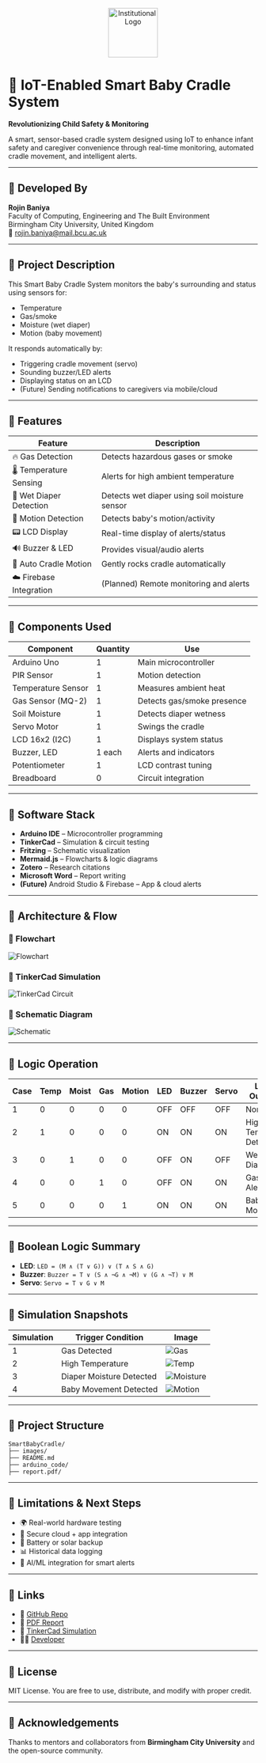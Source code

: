 
<p align="center">
  <img src="images/logo.png" alt="Institutional Logo" height="100"/>
</p>

# 👶 IoT-Enabled Smart Baby Cradle System
**Revolutionizing Child Safety & Monitoring**

A smart, sensor-based cradle system designed using IoT to enhance infant safety and caregiver convenience through real-time monitoring, automated cradle movement, and intelligent alerts.

---

## 👤 Developed By

**Rojin Baniya**  
Faculty of Computing, Engineering and The Built Environment  
Birmingham City University, United Kingdom  
📧 rojin.baniya@mail.bcu.ac.uk

---

## 📌 Project Description

This Smart Baby Cradle System monitors the baby's surrounding and status using sensors for:
- Temperature
- Gas/smoke
- Moisture (wet diaper)
- Motion (baby movement)

It responds automatically by:
- Triggering cradle movement (servo)
- Sounding buzzer/LED alerts
- Displaying status on an LCD
- (Future) Sending notifications to caregivers via mobile/cloud

---

## 🧠 Features

| Feature                | Description |
|------------------------|-------------|
| 🔥 Gas Detection       | Detects hazardous gases or smoke |
| 🌡️ Temperature Sensing | Alerts for high ambient temperature |
| 🍼 Wet Diaper Detection| Detects wet diaper using soil moisture sensor |
| 👶 Motion Detection     | Detects baby's motion/activity |
| 📟 LCD Display         | Real-time display of alerts/status |
| 🔊 Buzzer & LED        | Provides visual/audio alerts |
| 🤖 Auto Cradle Motion  | Gently rocks cradle automatically |
| ☁️ Firebase Integration| (Planned) Remote monitoring and alerts |

---

## 🔧 Components Used

| Component          | Quantity | Use |
|-------------------|----------|-----|
| Arduino Uno       | 1        | Main microcontroller |
| PIR Sensor        | 1        | Motion detection |
| Temperature Sensor| 1        | Measures ambient heat |
| Gas Sensor (MQ-2) | 1        | Detects gas/smoke presence |
| Soil Moisture     | 1        | Detects diaper wetness |
| Servo Motor       | 1        | Swings the cradle |
| LCD 16x2 (I2C)    | 1        | Displays system status |
| Buzzer, LED       | 1 each   | Alerts and indicators |
| Potentiometer     | 1        | LCD contrast tuning |
| Breadboard        | 0        | Circuit integration |

---

## 🧱 Software Stack

- **Arduino IDE** – Microcontroller programming
- **TinkerCad** – Simulation & circuit testing
- **Fritzing** – Schematic visualization
- **Mermaid.js** – Flowcharts & logic diagrams
- **Zotero** – Research citations
- **Microsoft Word** – Report writing
- **(Future)** Android Studio & Firebase – App & cloud alerts

---

## 📐 Architecture & Flow

### 🧩 Flowchart
![Flowchart](images/flowchart.png)

### 🧪 TinkerCad Simulation
![TinkerCad Circuit](images/simulation.png)

### 🔌 Schematic Diagram
![Schematic](images/schematic.png)

---

## 🔬 Logic Operation

| Case | Temp | Moist | Gas | Motion | LED | Buzzer | Servo | LCD Output          |
|------|------|-------|-----|--------|-----|--------|-------|---------------------|
| 1    | 0    | 0     | 0   | 0      | OFF | OFF    | OFF   | Normal              |
| 2    | 1    | 0     | 0   | 0      | ON  | ON     | ON    | High Temp Detected  |
| 3    | 0    | 1     | 0   | 0      | OFF | ON     | OFF   | Wet Diaper          |
| 4    | 0    | 0     | 1   | 0      | OFF | ON     | ON    | Gas Alert           |
| 5    | 0    | 0     | 0   | 1      | ON  | ON     | ON    | Baby is Moving      |

---

## 🧠 Boolean Logic Summary

- **LED**: `LED = (M ∧ (T ∨ G)) ∨ (T ∧ S ∧ G)`
- **Buzzer**: `Buzzer = T ∨ (S ∧ ¬G ∧ ¬M) ∨ (G ∧ ¬T) ∨ M`
- **Servo**: `Servo = T ∨ G ∨ M`

---

## 🧪 Simulation Snapshots

| Simulation | Trigger Condition        | Image |
|-----------|--------------------------|--------|
| 1         | Gas Detected              | ![Gas](images/gassim.PNG) |
| 2         | High Temperature          | ![Temp](images/tempsim.PNG) |
| 3         | Diaper Moisture Detected  | ![Moisture](images/soilsim.PNG) |
| 4         | Baby Movement Detected    | ![Motion](images/servosim.PNG) |

---

## 📁 Project Structure

```
SmartBabyCradle/
├── images/
├── README.md
├── arduino_code/
├── report.pdf/
```

---

## 🚧 Limitations & Next Steps

- 🌍 Real-world hardware testing
- 🔐 Secure cloud + app integration
- 🔋 Battery or solar backup
- 📊 Historical data logging
- 🧠 AI/ML integration for smart alerts

---

## 🔗 Links

- 📁 [GitHub Repo](https://github.com/Rozeen-Baniya/IOT-Enabled-Smart-Baby-Cradle-System)
- 📄 [PDF Report](docs/smart-baby-cradle-report.pdf)
- 🧪 [TinkerCad Simulation](https://www.tinkercad.com/things/2Z4hPlJzU3A-smart-baby-cradle-monitor-system)
- 👨‍💻 [Developer](mailto:rojin.baniya@mail.bcu.ac.uk)

---

## 📃 License

MIT License. You are free to use, distribute, and modify with proper credit.

---

## 🙏 Acknowledgements

Thanks to mentors and collaborators from **Birmingham City University** and the open-source community.
